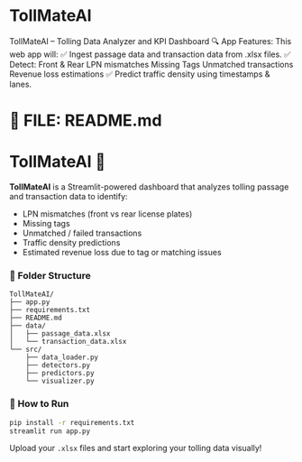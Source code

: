 # TollMateAI
TollMateAI – Tolling Data Analyzer and KPI Dashboard     🔍 App Features: This web app will:  ✅ Ingest passage data and transaction data from .xlsx files.  ✅ Detect:  Front &amp; Rear LPN mismatches  Missing Tags  Unmatched transactions  Revenue loss estimations  ✅ Predict traffic density using timestamps &amp; lanes.  
# 🔧 FILE: README.md

# TollMateAI 🚧

**TollMateAI** is a Streamlit-powered dashboard that analyzes tolling passage and transaction data to identify:

- LPN mismatches (front vs rear license plates)
- Missing tags
- Unmatched / failed transactions
- Traffic density predictions
- Estimated revenue loss due to tag or matching issues

### 📁 Folder Structure
```
TollMateAI/
├── app.py
├── requirements.txt
├── README.md
├── data/
│   ├── passage_data.xlsx
│   └── transaction_data.xlsx
└── src/
    ├── data_loader.py
    ├── detectors.py
    ├── predictors.py
    └── visualizer.py
```

### 🚀 How to Run
```bash
pip install -r requirements.txt
streamlit run app.py
```

Upload your `.xlsx` files and start exploring your tolling data visually!

